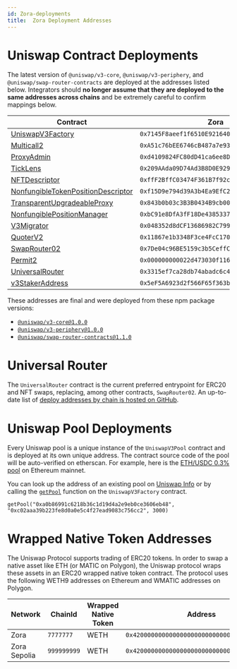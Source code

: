 ```yaml
---
id: Zora-deployments
title:  Zora Deployment Addresses
---
```


# Uniswap Contract Deployments

The latest version of `@uniswap/v3-core`, `@uniswap/v3-periphery`, and `@uniswap/swap-router-contracts` are deployed at the addresses listed below. Integrators should **no longer assume that they are deployed to the same addresses across chains** and be extremely careful to confirm mappings below.

| Contract                                                                                                                                                     | Zora                                         | Zora Sepolia                                 |
| ------------------------------------------------------------------------------------------------------------------------------------------------------------ | -------------------------------------------- | -------------------------------------------- |
| [UniswapV3Factory](https://github.com/Uniswap/uniswap-v3-core/blob/v1.0.0/contracts/UniswapV3Factory.sol)                                                    | `0x7145F8aeef1f6510E92164038E1B6F8cB2c42Cbb` | `0x4324A677D74764f46f33ED447964252441aA8Db6` |
| [Multicall2](https://explorer.zora.energy/address/0xA51c76bEE6746cB487a7e9312E43e2b8f4A37C15)                                                                 | `0xA51c76bEE6746cB487a7e9312E43e2b8f4A37C15` | `0xA1E7e3A69671C4494EC59Dbd442de930a93F911A` |
| [ProxyAdmin](https://github.com/OpenZeppelin/openzeppelin-contracts/blob/v3.4.1-solc-0.7-2/contracts/proxy/ProxyAdmin.sol)                                   | `0xd4109824FC80dD41ca6ee8D304ec74B8bEdEd03b` | `0x561896C035abFB3C72f754f10fD35f6c450Ffe16` |
| [TickLens](https://github.com/Uniswap/uniswap-v3-periphery/blob/v1.0.0/contracts/lens/TickLens.sol)                                                          | `0x209AAda09D74Ad3B8D0E92910Eaf85D2357e3044` | `0x23C0F71877a1Fc4e20A78018f9831365c85f3064` |
| [NFTDescriptor](https://github.com/Uniswap/uniswap-v3-periphery/blob/v1.0.0/contracts/libraries/NFTDescriptor.sol)                                           | `0xffF2BffC03474F361B7f92cCfF2fD01CFBBDCdd1` | `0xf70C8a20496a5201Fd8D01F627c93aE39cDa1999` |
| [NonfungibleTokenPositionDescriptor](https://github.com/Uniswap/uniswap-v3-periphery/blob/v1.0.0/contracts/NonfungibleTokenPositionDescriptor.sol)           | `0xf15D9e794d39A3b4Ea9EfC2376b2Cd9562996422` | `0x5BC936a151Fb4CEBD14467Ca9CBf598b7E645fc0` |
| [TransparentUpgradeableProxy](https://github.com/OpenZeppelin/openzeppelin-contracts/blob/v3.4.1-solc-0.7-2/contracts/proxy/TransparentUpgradeableProxy.sol) | `0x843b0b03c3B3B0434B9cb00AD9cD1D9218E7741b` | `0x68EF3669bEd58213edf9Da598f4E1307680839B2` |
| [NonfungiblePositionManager](https://github.com/Uniswap/uniswap-v3-periphery/blob/v1.0.0/contracts/NonfungiblePositionManager.sol)                           | `0xbC91e8DfA3fF18De43853372A3d7dfe585137D78` | `0xB8458EaAe43292e3c1F7994EFd016bd653d23c20` |
| [V3Migrator](https://github.com/Uniswap/uniswap-v3-periphery/blob/v1.0.0/contracts/V3Migrator.sol)                                                           | `0x048352d8dCF13686982C799da63fA6426a9D0b60` | `0x65ef259b31bf1d977c37e9434658694267674897` |
| [QuoterV2](https://github.com/Uniswap/v3-periphery/blob/main/contracts/lens/QuoterV2.sol)                                                                    | `0x11867e1b3348F3ce4FcC170BC5af3d23E07E64Df` | `0xC195976fEF0985886E37036E2DF62bF371E12Df0` |
| [SwapRouter02](https://github.com/Uniswap/swap-router-contracts/blob/main/contracts/SwapRouter02.sol)                                                        | `0x7De04c96BE5159c3b5CeffC82aa176dc81281557` | `0x6B36d761981d82B1e07cF3c4daF4cB4615c4850a` |
| [Permit2](https://github.com/Uniswap/permit2)                                                                                                                | `0x000000000022d473030f116ddee9f6b43ac78ba3` | `0x000000000022d473030f116ddee9f6b43ac78ba3` |
| [UniversalRouter](https://github.com/Uniswap/universal-router)                                                                                               | `0x3315ef7ca28db74abadc6c44570efdf06b04b020` | ``                                           |
| [v3StakerAddress](https://github.com/Uniswap/v3-staker)                                                                                                      | `0x5eF5A6923d2f566F65f363b78EF7A88ab1E4206f` | `0x5d298AAf21058d14436DBD36940dcB5542b8aFE8` |


These addresses are final and were deployed from these npm package versions:

- [`@uniswap/v3-core@1.0.0`](https://github.com/Uniswap/uniswap-v3-core/tree/v1.0.0)
- [`@uniswap/v3-periphery@1.0.0`](https://github.com/Uniswap/uniswap-v3-periphery/tree/v1.0.0)
- [`@uniswap/swap-router-contracts@1.1.0`](https://github.com/Uniswap/swap-router-contracts/tree/v1.1.0)


# Universal Router

The `UniversalRouter` contract is the current preferred entrypoint for ERC20 and NFT swaps, replacing, among other contracts, `SwapRouter02`. An up-to-date list of [deploy addresses by chain is hosted on GitHub](https://github.com/Uniswap/sdks/blob/main/sdks/universal-router-sdk/src/utils/constants.ts).

# Uniswap Pool Deployments

Every Uniswap pool is a unique instance of the `UniswapV3Pool` contract and is deployed at its own unique address. The contract source code of the pool will be auto-verified on etherscan. For example, here is the [ETH/USDC 0.3% pool](https://etherscan.io/address/0x8ad599c3a0ff1de082011efddc58f1908eb6e6d8) on Ethereum mainnet.

You can look up the address of an existing pool on [Uniswap Info](https://info.uniswap.org/#/) or by calling the [`getPool`](../core/interfaces/IUniswapV3Factory.md#getpool) function on the `UniswapV3Factory` contract.

```solidity
getPool("0xa0b86991c6218b36c1d19d4a2e9eb0ce3606eb48", "0xc02aaa39b223fe8d0a0e5c4f27ead9083c756cc2", 3000)
```

# Wrapped Native Token Addresses

The Uniswap Protocol supports trading of ERC20 tokens. In order to swap a native asset like ETH (or MATIC on Polygon), the Uniswap protocol wraps these assets in an ERC20 wrapped native token contract. The protocol uses the following WETH9 addresses on Ethereum and WMATIC addresses on Polygon.

| Network      | ChainId     | Wrapped Native Token | Address                                      |
| ------------ | ----------- | -------------------- | -------------------------------------------- |
| Zora         | `7777777`   | WETH                 | `0x4200000000000000000000000000000000000006` |
| Zora Sepolia | `999999999` | WETH                 | `0x4200000000000000000000000000000000000006` |
